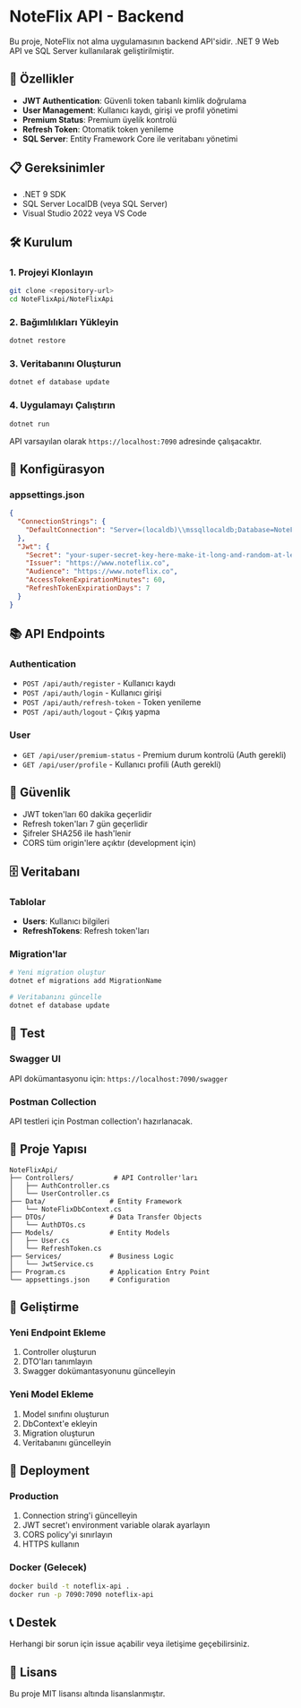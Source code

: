 # NoteFlix API - Backend

Bu proje, NoteFlix not alma uygulamasının backend API'sidir. .NET 9 Web API ve SQL Server kullanılarak geliştirilmiştir.

## 🚀 Özellikler

- **JWT Authentication**: Güvenli token tabanlı kimlik doğrulama
- **User Management**: Kullanıcı kaydı, girişi ve profil yönetimi
- **Premium Status**: Premium üyelik kontrolü
- **Refresh Token**: Otomatik token yenileme
- **SQL Server**: Entity Framework Core ile veritabanı yönetimi

## 📋 Gereksinimler

- .NET 9 SDK
- SQL Server LocalDB (veya SQL Server)
- Visual Studio 2022 veya VS Code

## 🛠️ Kurulum

### 1. Projeyi Klonlayın
```bash
git clone <repository-url>
cd NoteFlixApi/NoteFlixApi
```

### 2. Bağımlılıkları Yükleyin
```bash
dotnet restore
```

### 3. Veritabanını Oluşturun
```bash
dotnet ef database update
```

### 4. Uygulamayı Çalıştırın
```bash
dotnet run
```

API varsayılan olarak `https://localhost:7090` adresinde çalışacaktır.

## 🔧 Konfigürasyon

### appsettings.json
```json
{
  "ConnectionStrings": {
    "DefaultConnection": "Server=(localdb)\\mssqllocaldb;Database=NoteFlixDB;Trusted_Connection=true;TrustServerCertificate=true;"
  },
  "Jwt": {
    "Secret": "your-super-secret-key-here-make-it-long-and-random-at-least-32-characters",
    "Issuer": "https://www.noteflix.co",
    "Audience": "https://www.noteflix.co",
    "AccessTokenExpirationMinutes": 60,
    "RefreshTokenExpirationDays": 7
  }
}
```

## 📚 API Endpoints

### Authentication
- `POST /api/auth/register` - Kullanıcı kaydı
- `POST /api/auth/login` - Kullanıcı girişi
- `POST /api/auth/refresh-token` - Token yenileme
- `POST /api/auth/logout` - Çıkış yapma

### User
- `GET /api/user/premium-status` - Premium durum kontrolü (Auth gerekli)
- `GET /api/user/profile` - Kullanıcı profili (Auth gerekli)

## 🔐 Güvenlik

- JWT token'ları 60 dakika geçerlidir
- Refresh token'ları 7 gün geçerlidir
- Şifreler SHA256 ile hash'lenir
- CORS tüm origin'lere açıktır (development için)

## 🗄️ Veritabanı

### Tablolar
- **Users**: Kullanıcı bilgileri
- **RefreshTokens**: Refresh token'ları

### Migration'lar
```bash
# Yeni migration oluştur
dotnet ef migrations add MigrationName

# Veritabanını güncelle
dotnet ef database update
```

## 🧪 Test

### Swagger UI
API dokümantasyonu için: `https://localhost:7090/swagger`

### Postman Collection
API testleri için Postman collection'ı hazırlanacak.

## 📁 Proje Yapısı

```
NoteFlixApi/
├── Controllers/          # API Controller'ları
│   ├── AuthController.cs
│   └── UserController.cs
├── Data/                # Entity Framework
│   └── NoteFlixDbContext.cs
├── DTOs/                # Data Transfer Objects
│   └── AuthDTOs.cs
├── Models/              # Entity Models
│   ├── User.cs
│   └── RefreshToken.cs
├── Services/            # Business Logic
│   └── JwtService.cs
├── Program.cs           # Application Entry Point
└── appsettings.json     # Configuration
```

## 🔄 Geliştirme

### Yeni Endpoint Ekleme
1. Controller oluşturun
2. DTO'ları tanımlayın
3. Swagger dokümantasyonunu güncelleyin

### Yeni Model Ekleme
1. Model sınıfını oluşturun
2. DbContext'e ekleyin
3. Migration oluşturun
4. Veritabanını güncelleyin

## 🚀 Deployment

### Production
1. Connection string'i güncelleyin
2. JWT secret'ı environment variable olarak ayarlayın
3. CORS policy'yi sınırlayın
4. HTTPS kullanın

### Docker (Gelecek)
```bash
docker build -t noteflix-api .
docker run -p 7090:7090 noteflix-api
```

## 📞 Destek

Herhangi bir sorun için issue açabilir veya iletişime geçebilirsiniz.

## 📄 Lisans

Bu proje MIT lisansı altında lisanslanmıştır.
